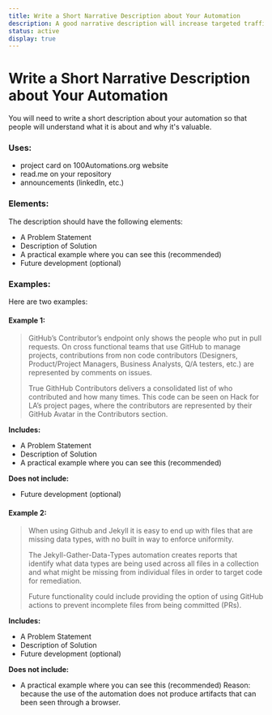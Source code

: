 ```yaml
---
title: Write a Short Narrative Description about Your Automation
description: A good narrative description will increase targeted traffic to your repository.  This guide helps you create one.
status: active
display: true
---
```

# Write a Short Narrative Description about Your Automation
You will need to write a short description about your automation so that people will understand what it is about and why it's valuable. 

### Uses:

- project card on 100Automations.org website
- read.me on your repository
- announcements (linkedIn, etc.)


### Elements:
The description should have the following elements:
- A Problem Statement
- Description of Solution
- A practical example where you can see this (recommended)
- Future development (optional)

### Examples:
Here are two examples:

#### Example 1:

> GitHub’s Contributor’s endpoint only shows the people who put in pull requests.  On cross functional teams that use GitHub to manage projects, contributions from non code contributors (Designers, Product/Project Managers, Business Analysts, Q/A testers, etc.) are represented by comments on issues.
> 
> True GithHub Contributors delivers a consolidated list of who contributed and how many times.  This code can be seen on Hack for LA’s project pages, where the contributors are represented by their GitHub Avatar in the Contributors section.

**Includes:**
- A Problem Statement
- Description of Solution
- A practical example where you can see this (recommended)

**Does not include:**
- Future development (optional)


#### Example 2:

> When using Github and Jekyll it is easy to end up with files that are missing data types, with no built in way to enforce uniformity. 
> 
> The Jekyll-Gather-Data-Types automation creates reports that identify what data types are being used across all files in a collection and what might be missing from individual files in order to target code for remediation.
> 
> Future functionality could include providing the option of using GitHub actions to prevent incomplete files from being committed (PRs).

**Includes:**
- A Problem Statement
- Description of Solution
- Future development (optional)

**Does not include:**
- A practical example where you can see this (recommended)
Reason: because the use of the automation does not produce artifacts that can been seen through a browser.
